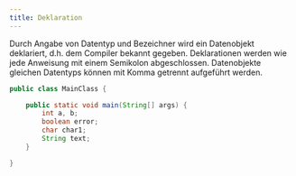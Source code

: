 ```yaml
---
title: Deklaration
---
```


Durch Angabe von Datentyp und Bezeichner wird ein Datenobjekt deklariert, d.h. dem Compiler bekannt gegeben. Deklarationen werden wie jede Anweisung mit einem Semikolon abgeschlossen. Datenobjekte gleichen Datentyps können mit Komma getrennt aufgeführt werden.

```java
public class MainClass {

    public static void main(String[] args) {
        int a, b;
        boolean error;
        char char1;
        String text;
    }

}
```
